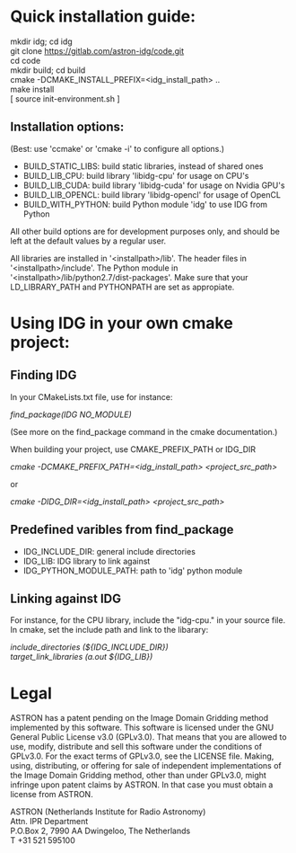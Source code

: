 # Quick installation guide:      
mkdir idg; cd idg     
git clone https://gitlab.com/astron-idg/code.git      
cd code     
mkdir build; cd build           
cmake -DCMAKE_INSTALL_PREFIX=\<idg\_install\_path\> ..       
make install            
[ source init-environment.sh ]         

## Installation options:      
(Best: use 'ccmake' or 'cmake -i' to configure all options.)       

* BUILD_STATIC_LIBS: build static libraries, instead of shared ones       
* BUILD_LIB_CPU: build library 'libidg-cpu' for usage on CPU's      
* BUILD_LIB_CUDA: build library 'libidg-cuda' for usage on Nvidia GPU's      
* BUILD_LIB_OPENCL: build library 'libidg-opencl' for usage of OpenCL     
* BUILD_WITH_PYTHON: build Python module 'idg' to use IDG from Python       

All other build options are for development purposes only, and should be
left at the default values by a regular user.      

All libraries are installed in '\<installpath\>/lib'. The header files in
'\<installpath\>/include'. The Python module in
'\<installpath\>/lib/python2.7/dist-packages'. Make sure that your
LD_LIBRARY_PATH and PYTHONPATH are set as appropiate.      


# Using IDG in your own cmake project:

## Finding IDG    

In your CMakeLists.txt file, use for instance:     

*find_package(IDG  NO_MODULE)*         

(See more on the find_package command in the cmake documentation.)      

When building your project, use CMAKE_PREFIX_PATH or IDG_DIR    

*cmake  -DCMAKE_PREFIX_PATH=\<idg\_install\_path\>  \<project\_src\_path\>*
     
or       

*cmake  -DIDG_DIR=\<idg\_install\_path\>  \<project\_src\_path\>*

## Predefined varibles from find_package

*  IDG_INCLUDE_DIR: general include directories       
*  IDG_LIB: IDG library to link against      
*  IDG_PYTHON_MODULE_PATH: path to 'idg' python module    

## Linking against IDG

For instance, for the CPU library, include the "idg-cpu." in your source file. In cmake, set the include path and link to the libarary:     

*include_directories (${IDG_INCLUDE_DIR})*    
*target_link_libraries (a.out ${IDG_LIB})*      

# Legal
ASTRON has a patent pending on the Image Domain Gridding method implemented by
this software.  This software is licensed under the GNU General Public License
v3.0 (GPLv3.0).  That means that you are allowed to use, modify, distribute and 
sell this software under the conditions of GPLv3.0. For the exact terms of
GPLv3.0, see the LICENSE file.  Making, using, distributing, or offering for 
sale of independent implementations of the Image Domain Gridding method, other
than under GPLv3.0, might infringe upon patent claims by ASTRON. In that case
you must obtain a license from ASTRON.

ASTRON (Netherlands Institute for Radio Astronomy)  
Attn. IPR Department  
P.O.Box 2, 7990 AA Dwingeloo, The Netherlands  
T +31 521 595100